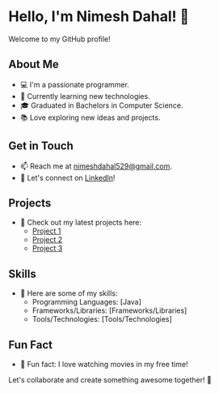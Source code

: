 # Hello, I'm Nimesh Dahal! 👋

Welcome to my GitHub profile!

## About Me
- 💻 I'm a passionate programmer.
- 🌱 Currently learning new technologies.
- 🎓 Graduated in Bachelors in Computer Science.
- 📚 Love exploring new ideas and projects.

## Get in Touch
- 📫 Reach me at nimeshdahal529@gmail.com.
- 💬 Let's connect on [LinkedIn](https://www.linkedin.com/in/nimeshdahal4real)!

## Projects
- 🚀 Check out my latest projects here:
  - [Project 1](link-to-project-1)
  - [Project 2](link-to-project-2)
  - [Project 3](link-to-project-3)

## Skills
- 🔧 Here are some of my skills:
  - Programming Languages: [Java]
  - Frameworks/Libraries: [Frameworks/Libraries]
  - Tools/Technologies: [Tools/Technologies]

## Fun Fact
- 🎵 Fun fact: I love watching movies in my free time!

Let's collaborate and create something awesome together! 🚀
